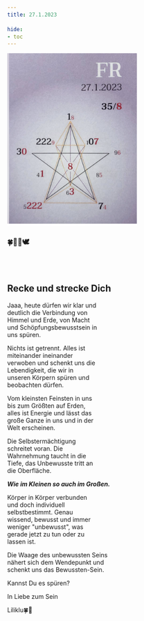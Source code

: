 ```yaml
---
title: 27.1.2023

hide:
- toc
---
```



<style>
img {
  width: 300px;
  max-width: 99%
}
</style>

![](/img/2023-01-27.png)

### 🍀🦋💚🕊
<br><br>

## Recke und strecke Dich


Jaaa, heute dürfen wir klar und  
deutlich die Verbindung von  
Himmel und Erde, von Macht  
und Schöpfungsbewusstsein in  
uns spüren.  

Nichts ist getrennt. Alles ist  
miteinander ineinander  
verwoben und schenkt uns die  
Lebendigkeit, die wir in  
unseren Körpern spüren und  
beobachten dürfen.

Vom kleinsten Feinsten in uns  
bis zum Größten auf Erden,  
alles ist Energie und lässt das  
große Ganze in uns und in der  
Welt erscheinen.

Die Selbstermächtigung  
schreitet voran. Die  
Wahrnehmung taucht in die  
Tiefe, das Unbewusste tritt an  
die Oberfläche.

***Wie im Kleinen so auch im Großen.***

Körper in Körper verbunden  
und doch individuell  
selbstbestimmt. Genau  
wissend, bewusst und immer  
weniger "unbewusst", was  
gerade jetzt zu tun oder zu  
lassen ist.

Die Waage des unbewussten Seins  
nähert sich dem Wendepunkt und  
schenkt uns das Bewussten-Sein.

Kannst Du es spüren?

In Liebe zum Sein

Liliklu🍀🦋
